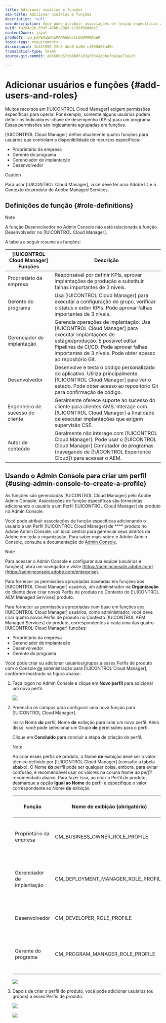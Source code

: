 ```yaml
---
title: Adicionar usuários e funções
seo-title: Adicionar usuários e funções
description: 'null'
seo-description: Você pode atribuir associações de função específicas adicionando o usuário a um Perfil de produto do Cloud Manager no Admin Console. Siga esta seção para saber mais.
uuid: fa204c28-83df-48bb-8360-e158f080dee7
contentOwner: jsyal
products: SG_EXPERIENCEMANAGER/CLOUDMANAGER
topic-tags: requirements
discoiquuid: 1b421993-22c3-4de0-ba64-c1080d07ad5e
translation-type: tm+mt
source-git-commit: a96500b57c980d31d3a70341d8be7b92ae73a1c5

---
```



# Adicionar usuários e funções {#add-users-and-roles}

Muitos recursos em [!UICONTROL Cloud Manager] exigem permissões específicas para operar. Por exemplo, somente alguns usuários podem definir os Indicadores-chave de desempenho (KPIs) para um programa. Essas permissões são logicamente agrupadas em funções.

[!UICONTROL Cloud Manager] define atualmente quatro funções para usuários que controlam a disponibilidade de recursos específicos:

* Proprietário da empresa
* Gerente do programa
* Gerenciador de implantação
* Desenvolvedor

>[!CAUTION]
>
>Para usar [!UICONTROL Cloud Manager], você deve ter uma Adobe ID e o Contexto de produto do Adobe Managed Services.

## Definições de função {#role-definitions}

>[!NOTE]
>
>A função Desenvolvedor no Admin Console não está relacionada à função Desenvolvedor no [!UICONTROL Cloud Manager].

A tabela a seguir resume as funções:

| [!UICONTROL Cloud Manager] Funções | Descrição |
|--- |--- |
| Proprietário da empresa | Responsável por definir KPIs, aprovar implantações de produção e substituir falhas importantes de 3 níveis. |
| Gerente do programa | Usa [!UICONTROL Cloud Manager] para executar a configuração do grupo, verificar o status e exibir KPIs. Pode aprovar falhas importantes de 3 níveis. |
| Gerenciador de implantação | Gerencia operações de implantação. Usa [!UICONTROL Cloud Manager] para executar implantações de estágio/produção. É possível editar Pipelines de CI/CD. Pode aprovar falhas importantes de 3 níveis. Pode obter acesso ao repositório Git. |
| Desenvolvedor | Desenvolve e testa o código personalizado do aplicativo. Utiliza principalmente [!UICONTROL Cloud Manager] para ver o estado. Pode obter acesso ao repositório Git para confirmação de código. |
| Engenheiro de sucesso do cliente | Geralmente oferece suporte ao sucesso do cliente para clientes AMS. Interage com [!UICONTROL Cloud Manager] a finalidade de executar implantações que exigem supervisão CSE. |
| Autor de conteúdo | Geralmente não interage com [!UICONTROL Cloud Manager]. Pode usar o [!UICONTROL Cloud Manager] Comutador de programas (navegando de [!UICONTROL Experience Cloud]) para acessar o AEM. |

## Usando o Admin Console para criar um perfil {#using-admin-console-to-create-a-profile}

As funções são gerenciadas [!UICONTROL Cloud Manager] pelo Adobe Admin Console. Associações de função específicas são fornecidas adicionando o usuário a um Perfil [!UICONTROL Cloud Manager] de produto no Admin Console.

Você pode atribuir associações de função específicas adicionando o usuário a um Perfil [!UICONTROL Cloud Manager] de **** produto no Adobe Admin Console, um local central para gerenciar seus direitos da Adobe em toda a organização. Para saber mais sobre o Adobe Admin Console, consulte a documentação do [Admin Console](https://helpx.adobe.com/enterprise/using/admin-console.html).

>[!NOTE]
>
>Para acessar o Admin Console e configurar sua equipe (usuários e funções), abra um navegador e visite [https://adminconsole.adobe.com](https://adminconsole.adobe.com/enterprise).

Para fornecer as permissões apropriadas baseadas em funções aos [!UICONTROL Cloud Manager] usuários, um administrador na **Organização** do cliente deve criar novos Perfis de produto no Contexto do [!UICONTROL AEM Managed Services] produto.

Para fornecer as permissões apropriadas com base em funções aos [!UICONTROL Cloud Manager] usuários, como administrador, você deve criar quatro novos Perfis de produto no Contexto [!UICONTROL AEM Managed Services] do produto, correspondentes a cada uma das quatro [!UICONTROL Cloud Manager] funções:

* Proprietário da empresa
* Gerenciador de implantação
* Desenvolvedor
* Gerente do programa

Você pode criar ou adicionar usuários/grupos a esses Perfis de produto com o Console [de](https://adminconsole.adobe.com/) administração para [!UICONTROL Cloud Manager], conforme mostrado na figura abaixo:

1. Faça logon no Admin Console e clique em **Novo perfil** para adicionar um novo perfil.

   ![](assets/admin_console_roles-1.png)

1. Preencha os campos para configurar uma nova função para [!UICONTROL Cloud Manager].

   Insira Nome **do** perfil, Nome **de** exibição para criar um novo perfil. Além disso, você pode selecionar um Grupo **de** permissões para o perfil.

   Clique em **Concluído** para concluir a etapa de criação do perfil.

   >[!NOTE]
   >
   >Ao criar esses perfis de produto, o Nome **de** exibição deve ser o valor técnico definido por [!UICONTROL Cloud Manager] (consulte a tabela abaixo). O Nome **do** perfil pode ser qualquer coisa, embora, para evitar confusão, é recomendável usar os valores na coluna Nome *do perfil* recomendado abaixo. Para fazer isso, ao criar o Perfil do produto, desmarque a opção **Igual ao Nome** do perfil e especifique o valor correspondente ao Nome **de** exibição.

   | **Função** | **Nome de exibição (obrigatório)** | **Nome de perfil recomendado** |
   |---|---|---|
   | Proprietário da empresa | CM_BUSINESS_OWNER_ROLE_PROFILE | [!UICONTROL Cloud Manager] - Função do proprietário da empresa |
   | Gerenciador de implantação | CM_DEPLOYMENT_MANAGER_ROLE_PROFILE | [!UICONTROL Cloud Manager] - Função do Gerenciador de implantação |
   | Desenvolvedor | CM_DEVELOPER_ROLE_PROFILE | [!UICONTROL Cloud Manager] - Função do desenvolvedor |
   | Gerente do programa | CM_PROGRAM_MANAGER_ROLE_PROFILE | [!UICONTROL Cloud Manager] - Função do gerente do programa |

   ![](assets/screen_shot_2018-05-04at171819.png)

1. Depois de criar o perfil do produto, você pode adicionar usuários (ou grupos) a esses Perfis de produto.

   ![](assets/image2018-4-9_15-19-26.png)

   ![](assets/image2018-4-9_15-16-47.png)

